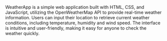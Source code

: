 WeatherApp is a simple web application built with HTML, CSS, and JavaScript, utilizing the OpenWeatherMap API to provide real-time weather information. 
Users can input their location to retrieve current weather conditions, including temperature, humidity and wind speed.
The interface is intuitive and user-friendly, making it easy for anyone to check the weather quickly.
